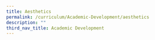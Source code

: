 ```yaml
---
title: Aesthetics
permalink: /curriculum/Academic-Development/aesthetics
description: ""
third_nav_title: Academic Development
---
```


